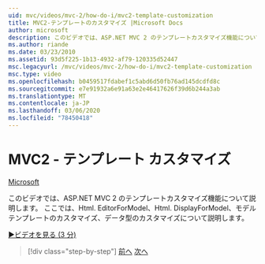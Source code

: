 ```yaml
---
uid: mvc/videos/mvc-2/how-do-i/mvc2-template-customization
title: MVC2-テンプレートのカスタマイズ |Microsoft Docs
author: microsoft
description: このビデオでは、ASP.NET MVC 2 のテンプレートカスタマイズ機能について説明します。 Html. EditorForModel, .Html. DisplayForModel, Model Templ...
ms.author: riande
ms.date: 03/23/2010
ms.assetid: 93d5f225-1b13-4932-af79-120335d52447
msc.legacyurl: /mvc/videos/mvc-2/how-do-i/mvc2-template-customization
msc.type: video
ms.openlocfilehash: b0459517fdabef1c5abd6d50fb76ad145dcdfd8c
ms.sourcegitcommit: e7e91932a6e91a63e2e46417626f39d6b244a3ab
ms.translationtype: MT
ms.contentlocale: ja-JP
ms.lasthandoff: 03/06/2020
ms.locfileid: "78450418"
---
```

# <a name="mvc2---template-customization"></a>MVC2 - テンプレート カスタマイズ

[Microsoft](https://github.com/microsoft)

このビデオでは、ASP.NET MVC 2 のテンプレートカスタマイズ機能について説明します。 ここでは、Html. EditorForModel、Html. DisplayForModel、モデルテンプレートのカスタマイズ、データ型のカスタマイズについて説明します。

[&#9654;ビデオを見る (3 分)](https://channel9.msdn.com/Blogs/ASP-NET-Site-Videos/mvc2-template-customization)

> [!div class="step-by-step"]
> [前へ](mvc2-model-validation.md)
> [次へ](aspnet-mvc-2-areas.md)

